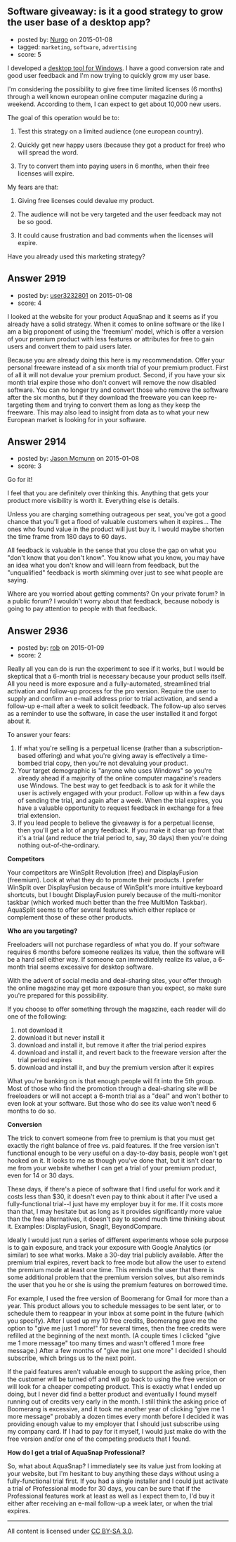 ## Software giveaway: is it a good strategy to grow the user base of a desktop app?

- posted by: [Nurgo](https://stackexchange.com/users/224971/nurgo) on 2015-01-08
- tagged: `marketing`, `software`, `advertising`
- score: 5

I developed a [desktop tool for Windows][1]. I have a good conversion rate and good user feedback and I'm now trying to quickly grow my user base.

I'm considering the possibility to give free time limited licenses (6 months) through a well known european online computer magazine during a weekend.
According to them, I can expect to get about 10,000 new users.

The goal of this operation would be to:

1. Test this strategy on a limited audience (one european country).

2. Quickly get new happy users (because they got a product for free) who will spread the word.

3. Try to convert them into paying users in 6 months, when their free licenses will expire.

My fears are that:

1. Giving free licenses could devalue my product.

2. The audience will not be very targeted and the user feedback may not be so good.

3. It could cause frustration and bad comments when the licenses will expire.

Have you already used this marketing strategy?


  [1]: http://www.nurgo-software.com/products/aquasnap


## Answer 2919

- posted by: [user3232801](https://stackexchange.com/users/3906132/user3232801) on 2015-01-08
- score: 4

I looked at the website for your product AquaSnap and it seems as if you already have a solid strategy. When it comes to online software or the like I am a big proponent of using the 'freemium' model, which is offer a version of your premium product with less features or attributes for free to gain users and convert them to paid users later.

Because you are already doing this here is my recommendation. Offer your personal freeware instead of a six month trial of your premium product. First of all it will not devalue your premium product. Second, if you have your six month trial expire those who don't convert will remove the now disabled software. You can no longer try and convert those who remove the software after the six months, but if they download the freeware you can keep re-targeting them and trying to convert them as long as they keep the freeware. This may also lead to insight from data as to what your new European market is looking for in your software.
 


## Answer 2914

- posted by: [Jason Mcmunn](https://stackexchange.com/users/5429346/jason-mcmunn) on 2015-01-08
- score: 3

Go for it!

I feel that you are definitely over thinking this.  Anything that gets your product more visibility is worth it. Everything else is details.

Unless you are charging something outrageous per seat, you've got a good chance that you'll get a flood of valuable customers when it expires... The ones who found value in the product will just buy it.  I would maybe shorten the time frame from 180 days to 60 days.

All feedback is valuable in the sense that you close the gap on what you "don't know that you don't know".  You know what you know, you may have an idea what you don't know and will learn from feedback, but the "unqualified" feedback is worth skimming over just to see what people are saying.

Where are you worried about getting comments? On your private forum? In a public forum? I wouldn't worry about that feedback, because nobody is going to pay attention to people with that feedback.


## Answer 2936

- posted by: [rob](https://stackexchange.com/users/19190/rob) on 2015-01-09
- score: 2

Really all you can do is run the experiment to see if it works, but I would be skeptical that a 6-month trial is necessary because your product sells itself.  All you need is more exposure and a fully-automated, streamlined trial activation and follow-up process for the pro version.  Require the user to supply and confirm an e-mail address prior to trial activation, and send a follow-up e-mail after a week to solicit feedback. The follow-up also serves as a reminder to use the software, in case the user installed it and forgot about it.

To answer your fears:

 1. If what you're selling is a perpetual license (rather than a subscription-based offering) and what you're giving away is effectively a time-bombed trial copy, then you're not devaluing your product.
 2. Your target demographic is "anyone who uses Windows" so you're already ahead if a majority of the online computer magazine's readers use Windows. The best way to get feedback is to ask for it while the user is actively engaged with your product. Follow up within a few days of sending the trial, and again after a week. When the trial expires, you have a valuable opportunity to request feedback in exchange for a free trial extension.
 3. If you lead people to believe the giveaway is for a perpetual license, then you'll get a lot of angry feedback. If you make it clear up front that it's a trial (and reduce the trial period to, say, 30 days) then you're doing nothing out-of-the-ordinary.

**Competitors**

Your competitors are WinSplit Revolution (free) and DisplayFusion (freemium).  Look at what they do to promote their products. I prefer WinSplit over DisplayFusion because of WinSplit's more intuitive keyboard shortcuts, but I bought DisplayFusion purely because of the multi-monitor taskbar (which worked much better than the free MultiMon Taskbar). AquaSplit seems to offer several features which either replace or complement those of these other products.

**Who are you targeting?**

Freeloaders will not purchase regardless of what you do.  If your software requires 6 months before someone realizes its value, then the software will be a hard sell either way.  If someone can immediately realize its value, a 6-month trial seems excessive for desktop software.

With the advent of social media and deal-sharing sites, your offer through the online magazine may get more exposure than you expect, so make sure you're prepared for this possibility.

If you choose to offer something through the magazine, each reader will do one of the following:

 1. not download it
 2. download it but never install it
 3. download and install it, but remove it after the trial period expires
 4. download and install it, and revert back to the freeware version after the trial period expires
 5. download and install it, and buy the premium version after it expires

What you're banking on is that enough people will fit into the 5th group. Most of those who find the promotion through a deal-sharing site will be freeloaders or will not accept a 6-month trial as a "deal" and won't bother to even look at your software.  But those who do see its value won't need 6 months to do so.

**Conversion**

The trick to convert someone from free to premium is that you must get exactly the right balance of free vs. paid features. If the free version isn't functional enough to be very useful on a day-to-day basis, people won't get hooked on it. It looks to me as though you've done that, but it isn't clear to me from your website whether I can get a trial of your premium product, even for 14 or 30 days.

These days, if there's a piece of software that I find useful for work and it costs less than $30, it doesn't even pay to think about it after I've used a fully-functional trial--I just have my employer buy it for me. If it costs more than that, I may hesitate but as long as it provides significantly more value than the free alternatives, it doesn't pay to spend much time thinking about it.  Examples: DisplayFusion, SnagIt, BeyondCompare.

Ideally I would just run a series of different experiments whose sole purpose is to gain exposure, and track your exposure with Google Analytics (or similar) to see what works. Make a 30-day trial publicly available. After the premium trial expires, revert back to free mode but allow the user to extend the premium mode at least one time. This reminds the user that there is some additional problem that the premium version solves, but also reminds the user that you he or she is using the premium features on borrowed time.

For example, I used the free version of Boomerang for Gmail for more than a year.  This product allows you to schedule messages to be sent later, or to schedule them to reappear in your inbox at some point in the future (which you specify).  After I used up my 10 free credits, Boomerang gave me the option to "give me just 1 more!" for several times, then the free credits were refilled at the beginning of the next month.  (A couple times I clicked "give me 1 more message" too many times and wasn't offered 1 more free message.) After a few months of "give me just one more" I decided I should subscribe, which brings us to the next point.

If the paid features aren't valuable enough to support the asking price, then the customer will be turned off and will go back to using the free version or will look for a cheaper competing product. This is exactly what I ended up doing, but I never did find a better product and eventually I found myself running out of credits very early in the month. I still think the asking price of Boomerang is excessive, and it took me another year of clicking "give me 1 more message" probably a dozen times every month before I decided it was providing enough value to my employer that I should just subscribe using my company card. If I had to pay for it myself, I would just make do with the free version and/or one of the competing products that I found.

**How do I get a trial of AquaSnap Professional?**

So, what about AquaSnap? I immediately see its value just from looking at your website, but I'm hesitant to buy anything these days without using a fully-functional trial first. If you had a single installer and I could just activate a trial of Professional mode for 30 days, you can be sure that if the Professional features work at least as well as I expect them to, I'd buy it either after receiving an e-mail follow-up a week later, or when the trial expires.




---

All content is licensed under [CC BY-SA 3.0](https://creativecommons.org/licenses/by-sa/3.0/).
